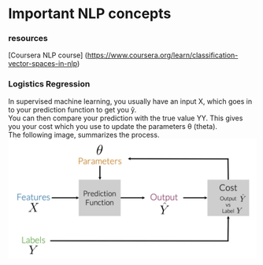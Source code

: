 # Important NLP concepts
### resources
[Coursera NLP course] (https://www.coursera.org/learn/classification-vector-spaces-in-nlp)

### Logistics Regression
In supervised machine learning, you usually have an input X, which goes in to your prediction function to get you ŷ.  
You can then compare your prediction with the true value YY. This gives you your cost which you use to update the parameters θ (theta).  
The following image, summarizes the process. 
![](images/supervise_machine_learning.PNG)
  

